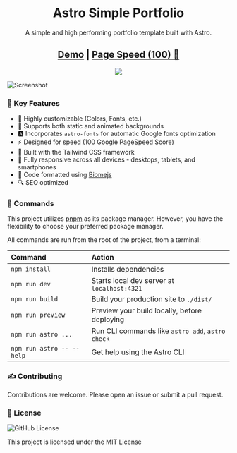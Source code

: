 <h1 align=center>Astro Simple Portfolio</h1>

<p align=center>A simple and high performing portfolio template built with Astro.</p>
<h2 align="center"><a target="_blank" href="https://astro-simple-portfolio.vercel.app/" rel="nofollow"> Demo</a> | <a  target="_blank" href="https://pagespeed.web.dev/analysis/https-astro-simple-portfolio-vercel-app/sl03lqgum9?form_factor=desktop"> Page Speed (100) 🚀 </a>
</h2>
<p align=center>
  <a href="https://github.com/withastro/astro/releases/tag/astro%404.9.2" alt="Astro">
    <img src="https://img.shields.io/static/v1?label=ASTRO&message=4.9.2&color=000&logo=astro" />
  </a>
</p>

![Screenshot](https://github.com/saminnet/astro-simple-portfolio/assets/5575369/ee64b583-1d9c-47f5-9832-863eaf8968a3)

### 📌 Key Features

- 🎨 Highly customizable (Colors, Fonts, etc.)
- 🌅 Supports both static and animated backgrounds
- 🅰️ Incorporates `astro-fonts` for automatic Google fonts optimization
- ⚡ Designed for speed (100 Google PageSpeed Score)
- 🎨 Built with the Tailwind CSS framework
- 📱 Fully responsive across all devices - desktops, tablets, and smartphones
- 💬 Code formatted using [Biomejs](https://biomejs.dev/)
- 🔍 SEO optimized

### 🧞 Commands

This project utilizes [pnpm](https://pnpm.io) as its package manager. However, you have the flexibility to choose your preferred package manager.

All commands are run from the root of the project, from a terminal:

| Command                   | Action                                           |
| :------------------------ | :----------------------------------------------- |
| `npm install`             | Installs dependencies                            |
| `npm run dev`             | Starts local dev server at `localhost:4321`      |
| `npm run build`           | Build your production site to `./dist/`          |
| `npm run preview`         | Preview your build locally, before deploying     |
| `npm run astro ...`       | Run CLI commands like `astro add`, `astro check` |
| `npm run astro -- --help` | Get help using the Astro CLI                     |

### ✍️ Contributing

Contributions are welcome. Please open an issue or submit a pull request.

### 📄 License

![GitHub License](https://img.shields.io/github/license/saminnet/astro-simple-portfolio)

This project is licensed under the MIT License
